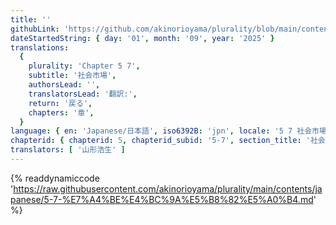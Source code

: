 ```yaml
---
title: ''
githubLink: 'https://github.com/akinorioyama/plurality/blob/main/contents/japanese/5-7-%E7%A4%BE%E4%BC%9A%E5%B8%82%E5%A0%B4.md'
dateStartedString: { day: '01', month: '09', year: '2025' }
translations:
  {
    plurality: 'Chapter 5 7',
    subtitle: '社会市場',
    authorsLead: '',
    translatorsLead: '翻訳:',
    return: '戻る',
    chapters: '章',
  }
language: { en: 'Japanese/日本語', iso6392B: 'jpn', locale: '5 7 社会市場' }
chapterid: { chapterid: 5, chapterid_subid: '5-7', section_title: '社会市場' }
translators: [ '山形浩生' ]
---
```

{% readdynamiccode 'https://raw.githubusercontent.com/akinorioyama/plurality/main/contents/japanese/5-7-%E7%A4%BE%E4%BC%9A%E5%B8%82%E5%A0%B4.md' %}
